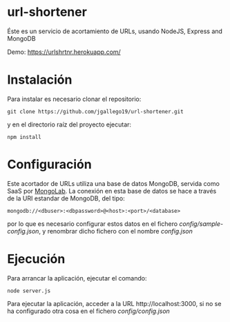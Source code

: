 # url-shortener
Éste es un servicio de acortamiento de URLs, usando NodeJS, Express and MongoDB

Demo: https://urlshrtnr.herokuapp.com/

# Instalación
Para instalar es necesario clonar el repositorio:

`git clone https://github.com/jgallego19/url-shortener.git`

y en el directorio raíz del proyecto ejecutar:

`npm install`

# Configuración
Este acortador de URLs utiliza una base de datos MongoDB, servida como SaaS por [MongoLab](https://mlab.com/). La conexión en esta base de datos se hace a través de la URI estandar de MongoDB, del tipo:

`mongodb://<dbuser>:<dbpassword>@<host>:<port>/<database>`

por lo que es necesario configurar estos datos en el fichero *config/sample-config.json*, y renombrar dicho fichero con el nombre *config.json*

# Ejecución
Para arrancar la aplicación, ejecutar el comando:

`node server.js`

Para ejecutar la aplicación, acceder a la URL http://localhost:3000, si no se ha configurado otra cosa en el fichero *config/config.json*
